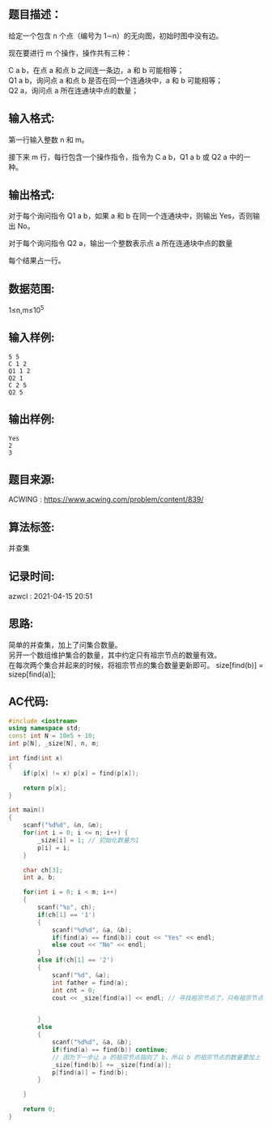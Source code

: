 ## 题目描述：
给定一个包含 n 个点（编号为 1∼n）的无向图，初始时图中没有边。

现在要进行 m 个操作，操作共有三种：

C a b，在点 a 和点 b 之间连一条边，a 和 b 可能相等；  
Q1 a b，询问点 a 和点 b 是否在同一个连通块中，a 和 b 可能相等；  
Q2 a，询问点 a 所在连通块中点的数量；  

## 输入格式:
第一行输入整数 n 和 m。

接下来 m 行，每行包含一个操作指令，指令为 C a b，Q1 a b 或 Q2 a 中的一种。  

## 输出格式:
对于每个询问指令 Q1 a b，如果 a 和 b 在同一个连通块中，则输出 Yes，否则输出 No。

对于每个询问指令 Q2 a，输出一个整数表示点 a 所在连通块中点的数量

每个结果占一行。  

## 数据范围:
1≤n,m≤10<sup>5</sup>  

## 输入样例:
```
5 5
C 1 2
Q1 1 2
Q2 1
C 2 5
Q2 5
```

## 输出样例:
```
Yes
2
3
```

## 题目来源:
ACWING : https://www.acwing.com/problem/content/839/

## 算法标签:
并查集

## 记录时间:
azwcl : 2021-04-15 20:51  

## 思路:
简单的并查集，加上了问集合数量。  
另开一个数组维护集合的数量，其中约定只有祖宗节点的数量有效。  
在每次两个集合并起来的时候，将祖宗节点的集合数量更新即可。 size[find(b)] = sizep[find(a)];


## AC代码:
```cpp
#include <iostream>
using namespace std;
const int N = 10e5 + 10;
int p[N], _size[N], n, m;

int find(int x)
{
    if(p[x] != x) p[x] = find(p[x]);

    return p[x];
}

int main()
{
    scanf("%d%d", &n, &m);
    for(int i = 0; i <= n; i++) {
        _size[i] = 1; // 初始化数量为1
        p[i] = i;
    }

    char ch[3];
    int a, b;

    for(int i = 0; i < m; i++)
    {
        scanf("%s", ch);
        if(ch[1] == '1')
        {
            scanf("%d%d", &a, &b);
            if(find(a) == find(b)) cout << "Yes" << endl;
            else cout << "No" << endl;
        }
        else if(ch[1] == '2')
        {
            scanf("%d", &a);
            int father = find(a);
            int cnt = 0;
            cout << _size[find(a)] << endl; // 寻找祖宗节点了，只有祖宗节点存储了集合数量


        }
        else
        {
            scanf("%d%d", &a, &b);
            if(find(a) == find(b)) continue;
            // 因为下一步让 a 的祖宗节点指向了 b，所以 b 的祖宗节点的数量要加上 a 的祖宗节点的数量；
            _size[find(b)] += _size[find(a)]; 
            p[find(a)] = find(b);
        }

    }

    return 0;
}
```
